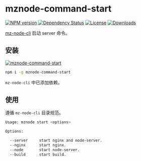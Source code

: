 # mznode-command-start

[![NPM version][npm-image]][npm-url]
[![Dependency Status][david-image]][david-url]
[![License][license-image]][license-url]
[![Downloads][downloads-image]][downloads-url]

[mz-node-cli](https://github.com/renxia/mz-node-cli) 启动 server 命令。

## 安装
[![mznode-command-start](https://nodei.co/npm/mznode-command-start.png)](https://npmjs.org/package/mznode-command-start)

```bash
npm i -g mznode-command-start
```

`mz-node-cli` 中已添加依赖。

## 使用

遵循 `mz-node-cli` 目录规范。

```bash
Usage: mznode start <options>

Options:

  --server     start nginx and node-server.
  --nginx      start nginx.
  --node       start node-server.
  --build      start build.
```


[npm-image]: https://img.shields.io/npm/v/mznode-command-start.svg?style=flat-square
[npm-url]: https://npmjs.org/package/mznode-command-start
[github-tag]: https://img.shields.io/github/tag/lzwme/mznode-command-start.svg?style=flat-square
[github-url]: https://github.com/lzwme/mznode-command-start/tags
[travis-image]: https://img.shields.io/travis/lzwme/mznode-command-start.svg?style=flat-square
[travis-url]: https://travis-ci.org/lzwme/mznode-command-start
[coveralls-image]: https://img.shields.io/coveralls/lzwme/mznode-command-start.svg?style=flat-square
[coveralls-url]: https://coveralls.io/r/lzwme/mznode-command-start?branch=master
[david-image]: https://img.shields.io/david/lzwme/mznode-command-start.svg?style=flat-square
[david-url]: https://david-dm.org/lzwme/mznode-command-start
[license-image]: https://img.shields.io/npm/l/mznode-command-start.svg?style=flat-square
[license-url]: LICENSE
[downloads-image]: https://img.shields.io/npm/dm/mznode-command-start.svg?style=flat-square
[downloads-url]: https://npmjs.org/package/mznode-command-start
